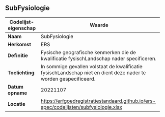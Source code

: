 ﻿## SubFysiologie
| **Codelijst-eigenschap** | **Waarde** |
| ---- | ---- |
| **Naam** | SubFysiologie |
| **Herkomst** | ERS |
| **Definitie** | Fysische geografische kenmerken die de kwalificatie fysischLandschap nader specificeren. |
| **Toelichting** | In sommige gevallen volstaat de kwalificatie fysischLandschap niet en dient deze nader te worden gespecificeerd. |
| **Datum opname** | 20221107 |
| **Locatie** | https://erfgoedregistratiestandaard.github.io/ers-spec/codelijsten/subfysiologie.xlsx |
